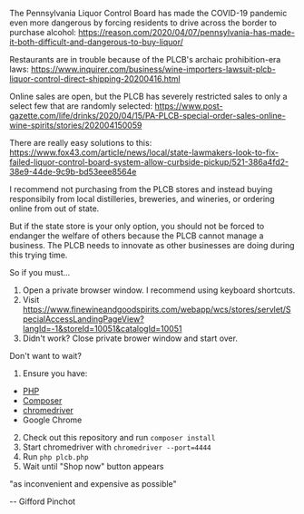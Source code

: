 The Pennsylvania Liquor Control Board has made the COVID-19 pandemic even more dangerous by forcing residents to drive across the border to purchase alcohol: https://reason.com/2020/04/07/pennsylvania-has-made-it-both-difficult-and-dangerous-to-buy-liquor/

Restaurants are in trouble because of the PLCB's archaic prohibition-era laws: https://www.inquirer.com/business/wine-importers-lawsuit-plcb-liquor-control-direct-shipping-20200416.html

Online sales are open, but the PLCB has severely restricted sales to only a select few that are randomly selected: https://www.post-gazette.com/life/drinks/2020/04/15/PA-PLCB-special-order-sales-online-wine-spirits/stories/202004150059

There are really easy solutions to this: https://www.fox43.com/article/news/local/state-lawmakers-look-to-fix-failed-liquor-control-board-system-allow-curbside-pickup/521-386a4fd2-38e9-44de-9c9b-bd53eee8564e

I recommend not purchasing from the PLCB stores and instead buying responsibily from local distilleries, breweries, and wineries, or ordering online from out of state.

But if the state store is your only option, you should not be forced to endanger the welfare of others because the PLCB cannot manage a business. The PLCB needs to innovate as other businesses are doing during this trying time.

So if you must...

1. Open a private browser window. I recommend using keyboard shortcuts.
2. Visit https://www.finewineandgoodspirits.com/webapp/wcs/stores/servlet/SpecialAccessLandingPageView?langId=-1&storeId=10051&catalogId=10051
3. Didn't work? Close private brower window and start over.

Don't want to wait?

1. Ensure you have:
 - [PHP](https://www.php.net)
 - [Composer](https://getcomposer.org)
 - [chromedriver](https://chromedriver.chromium.org)
 - Google Chrome
2. Check out this repository and run `composer install`
3. Start chromedriver with `chromedriver --port=4444`
4. Run `php plcb.php`
5. Wait until "Shop now" button appears

"as inconvenient and expensive as possible"

-- Gifford Pinchot
